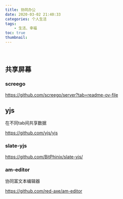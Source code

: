 ```yaml
---
title: 协同办公 
date: 2020-03-02 21:40:33
categories: 个人生活
tags:
    - 生活、幸福 
toc: true
thumbnail: 
---
```


　　

<!--more-->

## 共享屏幕

### screego

https://github.com/screego/server?tab=readme-ov-file



## yjs

在不同tab间共享数据

https://github.com/yjs/yjs

### slate-yjs

https://github.com/BitPhinix/slate-yjs/



### am-editor

协同富文本编辑器

https://github.com/red-axe/am-editor
